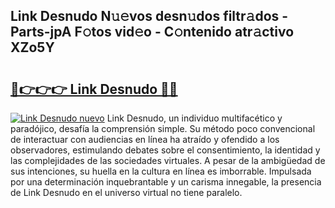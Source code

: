 ## Link Desnudo N𝚞𝚎vos desn𝚞dos filtr𝚊dos - Parts-jpA F𝚘tos vid𝚎o - C𝚘ntenido atr𝚊ctivo XZo5Y

# <h2><a href="http://mb81zvt.tromn.icu/?c=Link+Desnudo">🔗👉👉👉 Link Desnudo 🔗🔗</a></h2>

[![Link Desnudo nuevo](https://i.imgur.com/pEAQMta.gif)](http://mb81zvt.tromn.icu/?c=Link+Desnudo)
Link Desnudo, un individuo multifacético y paradójico, desafía la comprensión simple. Su método poco convencional de interactuar con audiencias en línea ha atraído y ofendido a los observadores, estimulando debates sobre el consentimiento, la identidad y las complejidades de las sociedades virtuales. A pesar de la ambigüedad de sus intenciones, su huella en la cultura en línea es imborrable. Impulsada por una determinación inquebrantable y un carisma innegable, la presencia de Link Desnudo en el universo virtual no tiene paralelo.
